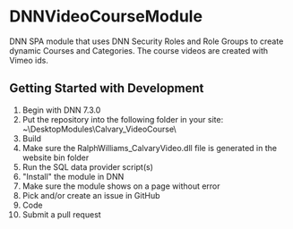 # DNNVideoCourseModule
DNN SPA module that uses DNN Security Roles and Role Groups to create dynamic Courses and Categories. The course videos are created with Vimeo ids.

## Getting Started with Development

1. Begin with DNN 7.3.0
2. Put the repository into the following folder in your site:  ~\DesktopModules\Calvary_VideoCourse\
3. Build
4. Make sure the RalphWilliams_CalvaryVideo.dll file is generated in the website bin folder
5. Run the SQL data provider script(s)
6. "Install" the module in DNN
7. Make sure the module shows on a page without error
8. Pick and/or create an issue in GitHub
9. Code
10. Submit a pull request